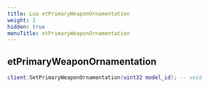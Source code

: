 ```yaml
---
title: Lua etPrimaryWeaponOrnamentation
weight: 1
hidden: true
menuTitle: etPrimaryWeaponOrnamentation
---
```

## etPrimaryWeaponOrnamentation
```lua
client:SetPrimaryWeaponOrnamentation(uint32 model_id); -- void
```